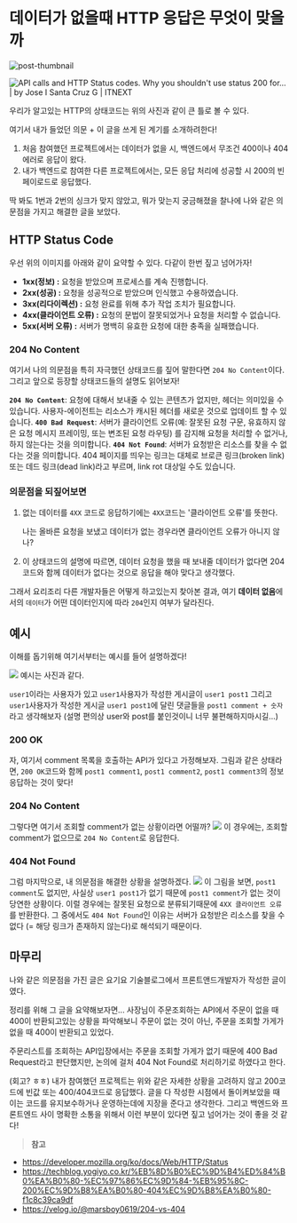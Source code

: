 # 데이터가 없을때 HTTP 응답은 무엇이 맞을까

![post-thumbnail](https://velog.velcdn.com/images/yjohbjects/post/afa79ccb-267c-4eef-8239-766963c2e2ab/image.jpg)

![API calls and HTTP Status codes. Why you shouldn't use status 200 for… | by  Jose I Santa Cruz G | ITNEXT](https://miro.medium.com/v2/resize:fit:1200/1*w_iicbG7L3xEQTArjHUS6g.jpeg)

우리가 알고있는 HTTP의 상태코드는 위의 사진과 같이 큰 틀로 볼 수 있다.

여기서 내가 들었던 의문 + 이 글을 쓰게 된 계기를 소개하려한다!

1. 처음 참여했던 프로젝트에서는 데이터가 없을 시, 백엔드에서 무조건 400이나 404에러로 응답이 왔다.
2. 내가 백엔드로 참여한 다른 프로젝트에서는, 모든 응답 처리에 성공할 시 200의 빈 페이로드로 응답했다.

딱 봐도 1번과 2번의 싱크가 맞지 않았고, 뭐가 맞는지 궁금해졌을 찰나에 나와 같은 의문점을 가지고 해결한 글을 보았다.



## HTTP Status Code

우선 위의 이미지를 아래와 같이 요약할 수 있다. 다같이 한번 짚고 넘어가자!

- **1xx(정보) :** 요청을 받았으며 프로세스를 계속 진행합니다.
- **2xx(성공) :** 요청을 성공적으로 받았으며 인식했고 수용하였습니다.
- **3xx(리다이렉션) :** 요청 완료를 위해 추가 작업 조치가 필요합니다.
- **4xx(클라이언트 오류) :** 요청의 문법이 잘못되었거나 요청을 처리할 수 없습니다.
- **5xx(서버 오류) :** 서버가 명백히 유효한 요청에 대한 충족을 실패했습니다.



### 204 No Content 
여기서 나의 의문점을 특히 자극했던 상태코드를 짚어 말한다면 `204 No Content`이다.
그리고 앞으로 등장할 상태코드들의 설명도 읽어보자!

**`204 No Content`**: 요청에 대해서 보내줄 수 있는 콘텐츠가 없지만, 헤더는 의미있을 수 있습니다. 사용자-에이전트는 리소스가 캐시된 헤더를 새로운 것으로 업데이트 할 수 있습니다.
**`400 Bad Request`**: 서버가 클라이언트 오류(예: 잘못된 요청 구문, 유효하지 않은 요청 메시지 프레이밍, 또는 변조된 요청 라우팅) 를 감지해 요청을 처리할 수 없거나, 하지 않는다는 것을 의미합니다.
**`404 Not Found`**: 서버가 요청받은 리소스를 찾을 수 없다는 것을 의미합니다. 404 페이지를 띄우는 링크는 대체로 브로큰 링크(broken link) 또는 데드 링크(dead link)라고 부르며, link rot 대상일 수도 있습니다.


### 의문점을 되짚어보면

1. 없는 데이터를 `4XX` 코드로 응답하기에는 `4XX`코드는 '클라이언트 오류'를 뜻한다. 

   나는 올바른 요청을 보냈고 데이터가 없는 경우라면 클라이언트 오류가 아니지 않나?

2.  이 상태코드의 설명에 따르면, 데이터 요청을 했을 때 보내줄 데이터가 없다면 204 코드와 함께 데이터가 없다는 것으로 응답을 해야 맞다고 생각했다.



그래서 요리조리 다른 개발자들은 어떻게 하고있는지 찾아본 결과, 여기 **데이터 없음**에서의 `데이터`가 어떤 데이터인지에 따라 `204`인지 여부가 달라진다.



## 예시
이해를 돕기위해 여기서부터는 예시를 들어 설명하겠다!

![](https://velog.velcdn.com/images/yjohbjects/post/d7d8a8f9-1744-4842-a1e2-2af95e4b0f95/image.png)
예시는 사진과 같다.

`user1`이라는 사용자가 있고
`user1`사용자가 작성한 게시글이 `user1 post1`
그리고 `user1`사용자가 작성한 게시글 `user1 post1`에 달린 댓글들을 `post1 comment + 숫자`라고 생각해보자
(설명 편의상 user와 post를 붙인것이니 너무 불편해하지마시길...)

### 200 OK
자, 여기서 comment 목록을 호출하는 API가 있다고 가정해보자.
그림과 같은 상태라면, `200 OK`코드와 함께 `post1 comment1`, `post1 comment2`, `post1 comment3`의 정보 응답하는 것이 맞다!

### 204 No Content
그렇다면 여기서 조회할 comment가 없는 상황이라면 어떨까?
![](https://velog.velcdn.com/images/yjohbjects/post/f360bf4b-ed3f-49d2-a415-bbad53f2096c/image.png)
이 경우에는, 조회할 comment가 없으므로 `204 No Content`로 응답한다.

### 404 Not Found
그럼 마지막으로, 내 의문점을 해결한 상황을 설명하겠다.
![](https://velog.velcdn.com/images/yjohbjects/post/ec2943ae-83de-43d9-9408-1f844f1681a8/image.png)
이 그림을 보면, `post1 comment`도 없지만, 사실상 `user1 post1`가 없기 때문에 `post1 comment`가 없는 것이 당연한 상황이다.
이럴 경우에는 잘못된 요청으로 분류되기때문에 `4XX 클라이언트 오류`를 반환한다.
그 중에서도 `404 Not Found`인 이유는 서버가 요청받은 리소스를 찾을 수 없다 (= 해당 링크가 존재하지 않는다)로 해석되기 때문이다.

## 마무리
나와 같은 의문점을 가진 글은 요기요 기술블로그에서 프론트앤드개발자가 작성한 글이였다.

정리를 위해 그 글을 요약해보자면...
사장님이 주문조회하는 API에서 주문이 없을 때 400이 반환되고있는 상황을 파악해보니
주문이 없는 것이 아닌, 주문을 조회할 가게가 없을 때 400이 반환되고 있었다.

주문리스트를 조회하는 API입장에서는 주문을 조회할 가게가 없기 때문에 400 Bad Request라고 판단했지만, 
논의에 걸처 404 Not Found로 처리하기로 하였다고 한다.

(회고? ㅎㅎ)
내가 참여했던 프로젝트는 위와 같은 자세한 상황을 고려하지 않고 200코드에 빈값 또는 400/404코드로 응답했다.
글을 다 작성한 시점에서 돌이켜보았을 때 이는 코드를 유지보수하거나 운영하는데에 지장을 준다고 생각한다.
그리고 백엔드와 프론트엔드 사이 명확한 소통을 위해서 이런 부분이 있다면 짚고 넘어가는 것이 좋을 것 같다!




> **참고**
- https://developer.mozilla.org/ko/docs/Web/HTTP/Status
- https://techblog.yogiyo.co.kr/%EB%8D%B0%EC%9D%B4%ED%84%B0%EA%B0%80-%EC%97%86%EC%9D%84-%EB%95%8C-200%EC%9D%B8%EA%B0%80-404%EC%9D%B8%EA%B0%80-f1c8c39ca9df
- https://velog.io/@marsboy0619/204-vs-404
